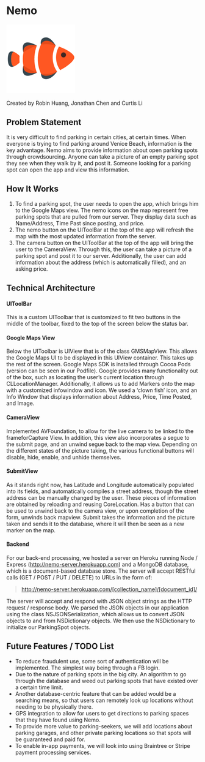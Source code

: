 # Nemo

![nemo icon](Nemo-Master/Assets.xcassets/AppIcon.appiconset/Nemo_180_180.png)

Created by Robin Huang, Jonathan Chen and Curtis Li

## Problem Statement

It is very difficult to find parking in certain cities, at certain times. When everyone is trying to find parking around Venice Beach, information is the key advantage. Nemo aims to provide information about open parking spots through crowdsourcing. Anyone can take a picture of an empty parking spot they see when they walk by it, and post it. Someone looking for a parking spot can open the app and view this information.

## How It Works

1. To find a parking spot, the user needs to open the app, which brings him to the Google Maps view. The nemo icons on the map represent free parking spots that are pulled from our server. They display data such as Name/Address, Time Past since posting, and price.
2. The nemo button on the UIToolBar at the top of the app will refresh the map with the most updated information from the server.
3. The camera button on the UIToolBar at the top of the app will bring the user to the CameraView. Through this, the user can take a picture of a parking spot and post it to our server. Additionally, the user can add information about the address (which is automatically filled), and an asking price.

## Technical Architecture

#### UIToolBar
This is a custom UIToolbar that is customized to fit two buttons in the middle of the toolbar, fixed to the top of the screen below the status bar. 

#### Google Maps View
Below the UIToolbar is UIView that is of the class GMSMapView. This allows the Google Maps UI to be displayed in this UIView container. This takes up the rest of the screen. Google Maps SDK is installed through Cocoa Pods (version can be seen in our Podfile). Google provides many functionality out of the box, such as locating the user’s current location through CLLocationManager. Additionally, it allows us to add Markers onto the map with a customized infowindow and icon. We used a ‘clown fish’ icon, and an Info Window that displays information about Address, Price, Time Posted, and Image. 

#### CameraView
Implemented AVFoundation, to allow for the live camera to be linked to the frameforCapture View. In addition, this view also incorporates a segue to the submit page, and an unwind segue back to the map view. Depending on the different states of the picture taking, the various functional buttons will disable, hide, enable, and unhide themselves. 

#### SubmitView
As it stands right now, has Latitude and Longitude automatically populated into its fields, and automatically compiles a street address, though the street address can be manually changed by the user. These pieces of information are obtained by reloading and reusing CoreLocation. Has a button that can be used to unwind back to the camera view, or upon completion of the form, unwinds back mapview. Submit takes the information and the picture taken and sends it to the database, where it will then be seen as a new marker on the map. 

#### Backend
For our back-end processing, we hosted a server on Heroku running Node / Express (http://nemo-server.herokuapp.com) and a MongoDB database, which is a document-based database store. The server will accept RESTful calls (GET / POST / PUT / DELETE) to URLs in the form of:

>http://nemo-server.herokuapp.com/[collection_name]/[document_id]/

The server will accept and respond with JSON object strings as the HTTP request / response body. We parsed the JSON objects in our application using the class NSJSONSerialization, which allows us to convert JSON objects to and from NSDictionary objects. We then use the NSDictionary to initialize our ParkingSpot objects.



## Future Features / TODO List

* To reduce fraudulent use, some sort of authentication will be implemented. The simplest way being through a FB login.
* Due to the nature of parking spots in the big city. An algorithm to go through the database and weed out parking spots that have existed over a certain time limit.
* Another database-centric feature that can be added would be a searching means, so that users can remotely look up locations without needing to be physically there.
* GPS integration to allow for users to get directions to parking spaces that they have found using Nemo.
* To provide more value to parking-seekers, we will add locations about parking garages, and other private parking locations so that spots will be guaranteed and paid for.
* To enable in-app payments, we will look into using Braintree or Stripe payment processing services.

